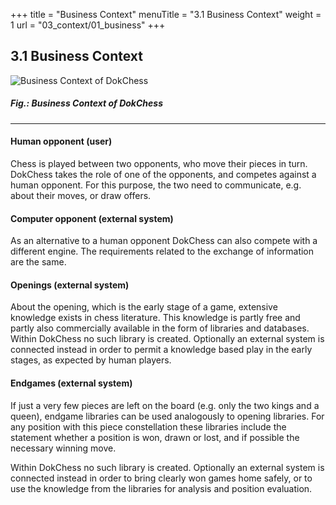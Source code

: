 +++
title = "Business Context"
menuTitle = "3.1 Business Context"
weight = 1
url = "03_context/01_business"
+++

## 3.1 Business Context

![Business Context of DokChess](/images/en/03_01_BusinessContext.png "Business Context of DokChess")
##### Fig.: Business Context of DokChess

-----

#### Human opponent (user)
Chess is played between two opponents, who move their pieces in turn.
DokChess takes the role of one of the opponents, and competes against a human opponent.
For this purpose, the two need to communicate, e.g. about their moves, or draw offers.

#### Computer opponent (external system)
As an alternative to a human opponent DokChess can also compete with a different engine.
The requirements related to the exchange of information are the same.

#### Openings (external system)
About the opening, which is the early stage of a game, extensive knowledge exists in chess literature.
This knowledge is partly free and partly also commercially available in the form of libraries and databases.
Within DokChess no such library is created.
Optionally an external system is connected instead in order to permit a knowledge based play in the early stages, as expected by human players.

#### Endgames (external system)
If just a very few pieces are left on the board (e.g. only the two kings and a queen), endgame libraries can be used analogously to opening libraries.
For any position with this piece constellation these libraries include the statement whether a position is won, drawn or lost, and if possible the necessary winning move.

Within DokChess no such library is created. Optionally an external system is connected instead in order to bring clearly won games home safely, or to use the knowledge from the libraries for analysis and position evaluation.
